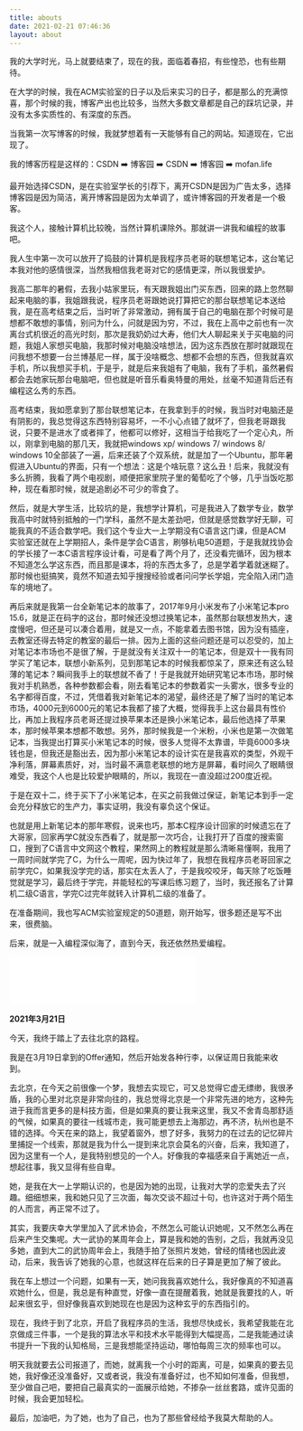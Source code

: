 ```yaml
---
title: abouts
date: 2021-02-21 07:46:36
layout: about
---
```


我的大学时光，马上就要结束了，现在的我，面临着春招，有些惶恐，也有些期待。

在大学的时候，我在ACM实验室的日子以及后来实习的日子，都是那么的充满惊喜，那个时候的我，博客产出也比较多，当然大多数文章都是自己的踩坑记录，并没有太多实质性的、有深度的东西。

当我第一次写博客的时候，我就梦想着有一天能够有自己的网站。知道现在，它出现了。

我的博客历程是这样的：CSDN ➡️ 博客园 ➡️ CSDN ➡️ 博客园 ➡️ mofan.life

最开始选择CSDN，是在实验室学长的引荐下，离开CSDN是因为广告太多，选择博客园是因为简洁，离开博客园是因为太单调了，或许博客园的开发者是一个极客。

我这个人，接触计算机比较晚，当然计算机课除外。那就讲一讲我和编程的故事吧。

我人生中第一次可以放开了捣鼓的计算机是我程序员老哥的联想笔记本，这台笔记本我对他的感情很深，当然我相信我老哥对它的感情更深，所以我很爱护。

我高二那年的暑假，去我小姑家里玩，有天跟我姐出门买东西，回来的路上忽然聊起来电脑的事，我姐跟我说，程序员老哥跟她说打算把它的那台联想笔记本送给我，是在高考结束之后，当时听了非常激动，拥有属于自己的电脑在那个时候可是想都不敢想的事情，别问为什么，问就是因为穷，不过，我在上高中之前也有一次离台式机很近的高光时刻，那次是我奶奶过大寿，他们大人聊起来关于买电脑的问题，我姐人家想买电脑，我那时候对电脑没啥想法，因为这东西放在那时就跟现在问我想不想要一台兰博基尼一样，属于没啥概念、想都不会想的东西，但我就喜欢手机，所以我想买手机，于是乎，就是后来我姐有了电脑，我有了手机，虽然暑假都会去她家玩那台电脑吧，但也就是听音乐看奥特曼的用处，丝毫不知道背后还有编程这么秀的东西。

高考结束，我如愿拿到了那台联想笔记本，在我拿到手的时候，我当时对电脑还是有阴影的，我总觉得这东西特别容易坏，一不小心点错了就坏了，但我老哥跟我说，只要不是进水了或者摔了，他都可以修好，这相当于给我吃了一个定心丸，所以，刚拿到电脑的那几天，我就把windows xp/ windows 7/ windows 8/ windows 10全部装了一遍，后来还装了个双系统，就是加了一个Ubuntu，那年暑假进入Ubuntu的界面，只有一个想法：这是个啥玩意？这么丑！后来，我就没有多么折腾，我看了两个电视剧，顺便把家里院子里的葡萄吃了个够，几乎当饭吃那种，现在看那时候，就是追剧必不可少的零食了。

然后，就是大学生活，比较坑的是，我想学计算机，可是我进入了数学专业，数学我高中时就特别抵触的一门学科，虽然不是太差劲吧，但就是感觉数学好无聊，可能我真的不适合数学吧。我们这个专业大一上学期没有C语言这门课，但是ACM实验室还就在上学期招人，条件是学会C语言，刷够杭电50道题，于是我就找协会的学长接了一本C语言程序设计看，可是看了两个月了，还没看完循环，因为根本不知道怎么学这东西，而且那是课本，将的东西太多了，总是学着学着就迷糊了。那时候也挺搞笑，竟然不知道去知乎搜搜经验或者问问学长学姐，完全陷入闭门造车的境地了。

再后来就是我第一台全新笔记本的故事了，2017年9月小米发布了小米笔记本pro 15.6，就是正在码字的这台，那时候还没想过换笔记本，虽然那台联想发热大，速度慢吧，但还是可以凑合着用，就是又一点，不能拿着去图书馆，因为没有插座，去教室还得去特定的教室的最后一排。因为上面的这些问题还是可以忍受的，加上对笔记本市场也不是很了解，于是就没有关注双十一的笔记本，但是双十一我有同学买了笔记本，联想小新系列，见到那笔记本的时候我都惊呆了，原来还有这么轻薄的笔记本？瞬间我手上的联想就不香了！于是我就开始研究笔记本市场，那时候我对手机熟悉，各种参数都会看，刚去看笔记本的参数着实一头雾水，很多专业的名字都得百度，不过，凭借着我对新笔记本的渴望，最终还是了解了当时的笔记本市场，4000元到6000元的笔记本我都了接了大概，觉得我手上这台最具有性价比，再加上我程序员老哥还提过换苹果本还是换小米笔记本，最后他选择了苹果本，那时候苹果本想都不敢想。另外，那时候我是一个米粉，小米也是第一次做笔记本，当我提出打算买小米笔记本的时候，很多人觉得不太靠谱，毕竟6000多块钱也是，但我还是豁出去，因为那小米笔记本的设计实在是我喜欢的类型，外观干净利落，屏幕素质好，对，当时最不满意老联想的地方是屏幕，看时间久了眼睛很难受，我这个人也是比较爱护眼睛的，所以，我现在一直没超过200度近视。

于是在双十二，终于买下了小米笔记本，在买之前我做过保证，新笔记本到手一定会充分释放它的生产力，事实证明，我没有辜负这个保证。

也就是用上新笔记本的那年寒假，说来也巧，那本C程序设计回家的时候遗忘在了大哥家，回家再学C就没东西看了，就是那一次巧合，让我打开了百度的搜索窗口，搜到了C语言中文网这个教程，果然网上的教程就是那么清晰易懂啊，我用了一周时间就学完了C，为什么一周呢，因为快过年了，我想在我程序员老哥回家之前学完C，如果我没学完的话，那实在太丢人了，于是我咬咬牙，每天除了吃饭睡觉就是学习，最后终于学完，并能轻松的写课后练习题了，当时，我还报名了计算机二级C语言，学完C过完年就转入计算机二级的准备了。

在准备期间，我也写ACM实验室规定的50道题，刚开始写，很多题还是写不出来，很费脑。

后来，就是一入编程深似海了，直到今天，我还依然热爱编程。

<iframe frameborder="no" border="0" marginwidth="0" marginheight="0" width=330 height=86 src="//music.163.com/outchain/player?type=2&id=1811921555&auto=1&height=66"></iframe>

**2021年3月21日**

今天，我终于踏上了去往北京的路程。

我是在3月19日拿到的Offer通知，然后开始发各种行李，以保证周日我能来收到。

去北京，在今天之前很像一个梦，我想去实现它，可又总觉得它虚无缥缈，我很矛盾，我的心里对北京是非常向往的，我总觉得北京是一个非常先进的地方，这种先进于我而言更多的是科技方面，但是如果真的要让我来这里，我又不舍青岛那舒适的气候，如果真的要往一线城市走，我可能更想去上海那边，再不济，杭州也是不错的选择。今天在来的路上，我望着窗外，想了好多，我努力的在过去的记忆碎片里捕捉一个线索，那就是我为什么一提到来北京会莫名的兴奋，后来，我知道了，因为这里有一个人，是我特别想见的一个人。好像我的幸福感来自于离她近一点，想起往事，我又显得有些自卑。

她，是我在大一上学期认识的，也是因为她的出现，让我对大学的恋爱失去了兴趣。细细想来，我和她只见了三次面，每次交谈不超过十句，也许这对于两个陌生的人而言，再正常不过了。

其实，我要庆幸大学里加入了武术协会，不然怎么可能认识她呢，又不然怎么再在后来产生交集呢。大一武协的某周年会上，算是我和她的告别，之后，我就再没见多她，直到大二的武协周年会上，我随手拍了张照片发她，曾经的情绪也因此波动，后来，我告诉了她我的心意，也就这样在后来的日子算是更加了解了彼此。

我在车上想过一个问题，如果有一天，她问我我喜欢她什么，我好像真的不知道喜欢她什么，但是，我总是有种直觉，好像一直在提醒着我，她就是我要找的人，听起来很玄乎，但好像我喜欢到她现在也是因为这种玄乎的东西指引的。

现在，我终于到了北京，开启了我程序员的生活，我想尽快成长，我希望我能在北京做成三件事，一个是我的算法水平和技术水平能得到大幅提高，二是我能通过读书提升一下我的认知格局，三是我想能坚持运动，哪怕每周三次的频率也可以。

明天我就要去公司报道了，而她，就离我一个小时的距离，可是，如果真的要去见她，我好像还没准备好，又或者说，我没有准备好过，也不知如何准备，但我想，至少做自己吧，要把自己最真实的一面展示给她，不掺杂一丝丝套路，或许见面的时候，我会更加轻松。

最后，加油吧，为了她，也为了自己，也为了那些曾经给予我莫大帮助的人。